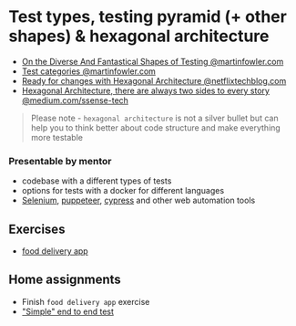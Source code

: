 # Test types, testing pyramid (+ other shapes) & hexagonal architecture

- [On the Diverse And Fantastical Shapes of Testing @martinfowler.com](https://martinfowler.com/articles/2021-test-shapes.html)
- [Test categories @martinfowler.com](https://martinfowler.com/tags/test%20categories.html)
- [Ready for changes with Hexagonal Architecture @netflixtechblog.com](https://netflixtechblog.com/ready-for-changes-with-hexagonal-architecture-b315ec967749)
- [Hexagonal Architecture, there are always two sides to every story @medium.com/ssense-tech](https://medium.com/ssense-tech/hexagonal-architecture-there-are-always-two-sides-to-every-story-bc0780ed7d9c)

> Please note - `hexagonal architecture` is not a silver bullet but can help you to think better about code structure and make everything more testable

### Presentable by mentor

- codebase with a different types of tests
- options for tests with a docker for different languages
- [Selenium](https://www.selenium.dev/), [puppeteer](https://pptr.dev/), [cypress](https://www.cypress.io/) and other web automation tools

## Exercises

- [food delivery app](./exercises/food-delivery/)

## Home assignments

- Finish `food delivery app` exercise
- ["Simple" end to end test](./exercises/simple-e2e-test/)
